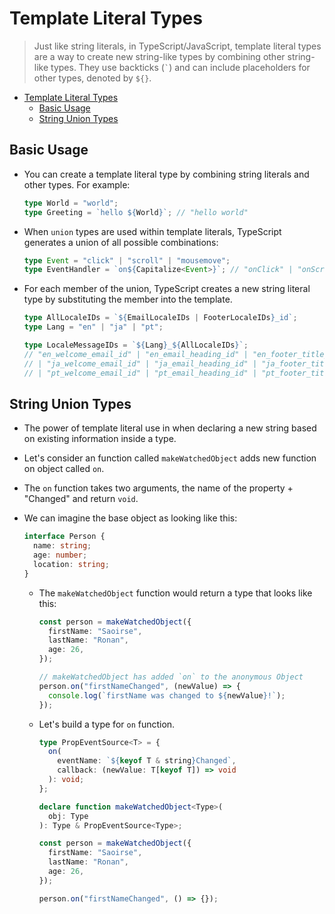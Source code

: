 # Template Literal Types

> Just like string literals, in TypeScript/JavaScript, template literal types are a way to create new string-like types by combining other string-like types. They use backticks (`` ` ``) and can include placeholders for other types, denoted by `${}`.

- [Template Literal Types](#template-literal-types)
  - [Basic Usage](#basic-usage)
  - [String Union Types](#string-union-types)

## Basic Usage

- You can create a template literal type by combining string literals and other types. For example:

  ```typescript
  type World = "world";
  type Greeting = `hello ${World}`; // "hello world"
  ```

- When `union` types are used within template literals, TypeScript generates a union of all possible combinations:

  ```typescript
  type Event = "click" | "scroll" | "mousemove";
  type EventHandler = `on${Capitalize<Event>}`; // "onClick" | "onScroll" | "onMousemove"
  ```

- For each member of the union, TypeScript creates a new string literal type by substituting the member into the template.

  ```typescript
  type AllLocaleIDs = `${EmailLocaleIDs | FooterLocaleIDs}_id`;
  type Lang = "en" | "ja" | "pt";

  type LocaleMessageIDs = `${Lang}_${AllLocaleIDs}`;
  // "en_welcome_email_id" | "en_email_heading_id" | "en_footer_title_id" | "en_footer_sendoff_id"
  // | "ja_welcome_email_id" | "ja_email_heading_id" | "ja_footer_title_id" | "ja_footer_sendoff_id"
  // | "pt_welcome_email_id" | "pt_email_heading_id" | "pt_footer_title_id" | "pt_footer_sendoff_id"
  ```

## String Union Types

- The power of template literal use in when declaring a new string based on existing information inside a type.
- Let's consider an function called `makeWatchedObject` adds new function on object called `on`.
- The `on` function takes two arguments, the name of the property + "Changed" and return `void`.
- We can imagine the base object as looking like this:

  ```typescript
  interface Person {
    name: string;
    age: number;
    location: string;
  }
  ```

  - The `makeWatchedObject` function would return a type that looks like this:

    ```typescript
    const person = makeWatchedObject({
      firstName: "Saoirse",
      lastName: "Ronan",
      age: 26,
    });

    // makeWatchedObject has added `on` to the anonymous Object
    person.on("firstNameChanged", (newValue) => {
      console.log(`firstName was changed to ${newValue}!`);
    });
    ```

  - Let's build a type for `on` function.

    ```typescript
    type PropEventSource<T> = {
      on(
        eventName: `${keyof T & string}Changed`,
        callback: (newValue: T[keyof T]) => void
      ): void;
    };

    declare function makeWatchedObject<Type>(
      obj: Type
    ): Type & PropEventSource<Type>;
    ```

    ```typescript
    const person = makeWatchedObject({
      firstName: "Saoirse",
      lastName: "Ronan",
      age: 26,
    });

    person.on("firstNameChanged", () => {});
    ```
